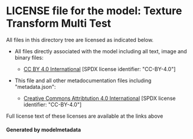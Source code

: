 # LICENSE file for the model: Texture Transform Multi Test

All files in this directory tree are licensed as indicated below.

* All files directly associated with the model including all text, image and binary files:

  * [CC BY 4.0 International]("https://creativecommons.org/licenses/by/4.0/legalcode") [SPDX license identifier: "CC-BY-4.0"]

* This file and all other metadocumentation files including "metadata.json":

  * [Creative Commons Attribtution 4.0 International]("https://creativecommons.org/licenses/by/4.0/legalcode") [SPDX license identifier: "CC-BY-4.0"]

Full license text of these licenses are available at the links above

#### Generated by modelmetadata